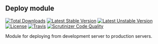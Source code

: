 Deploy module
--
[![Total Downloads](https://poser.pugx.org/webcms2/deploy-module/downloads.png)](https://packagist.org/packages/webcms2/deploy-module)
[![Latest Stable Version](https://poser.pugx.org/webcms2/deploy-module/v/stable.png)](https://github.com/webcms2/deploy-module/releases)
[![Latest Unstable Version](https://poser.pugx.org/webcms2/deploy-module/v/unstable.png)](https://packagist.org/packages/webcms2/deploy-module)
[![License](https://poser.pugx.org/webcms2/deploy-module/license.png)](https://packagist.org/packages/webcms2/deploy-module)
[![Travis](https://travis-ci.org/ufik/deploy-module.png)](https://travis-ci.org/ufik/deploy-module.png)
[![Scrutinizer Code Quality](https://scrutinizer-ci.com/g/ufik/deploy-module/badges/quality-score.png?b=master)](https://scrutinizer-ci.com/g/ufik/deploy-module/?branch=master)

Module for deploying from development server to production servers.
